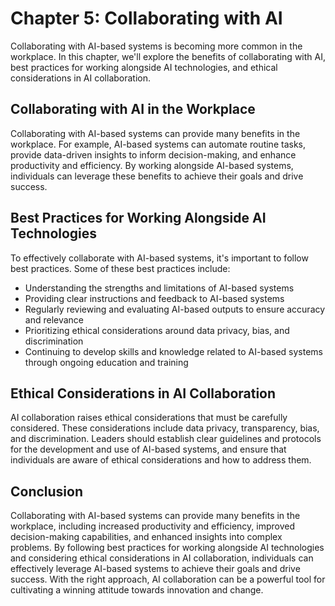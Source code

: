 Chapter 5: Collaborating with AI
================================

Collaborating with AI-based systems is becoming more common in the workplace. In this chapter, we'll explore the benefits of collaborating with AI, best practices for working alongside AI technologies, and ethical considerations in AI collaboration.

Collaborating with AI in the Workplace
--------------------------------------

Collaborating with AI-based systems can provide many benefits in the workplace. For example, AI-based systems can automate routine tasks, provide data-driven insights to inform decision-making, and enhance productivity and efficiency. By working alongside AI-based systems, individuals can leverage these benefits to achieve their goals and drive success.

Best Practices for Working Alongside AI Technologies
----------------------------------------------------

To effectively collaborate with AI-based systems, it's important to follow best practices. Some of these best practices include:

* Understanding the strengths and limitations of AI-based systems
* Providing clear instructions and feedback to AI-based systems
* Regularly reviewing and evaluating AI-based outputs to ensure accuracy and relevance
* Prioritizing ethical considerations around data privacy, bias, and discrimination
* Continuing to develop skills and knowledge related to AI-based systems through ongoing education and training

Ethical Considerations in AI Collaboration
------------------------------------------

AI collaboration raises ethical considerations that must be carefully considered. These considerations include data privacy, transparency, bias, and discrimination. Leaders should establish clear guidelines and protocols for the development and use of AI-based systems, and ensure that individuals are aware of ethical considerations and how to address them.

Conclusion
----------

Collaborating with AI-based systems can provide many benefits in the workplace, including increased productivity and efficiency, improved decision-making capabilities, and enhanced insights into complex problems. By following best practices for working alongside AI technologies and considering ethical considerations in AI collaboration, individuals can effectively leverage AI-based systems to achieve their goals and drive success. With the right approach, AI collaboration can be a powerful tool for cultivating a winning attitude towards innovation and change.

